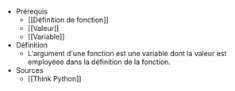 - Prérequis
	- [[Définition de fonction]]
	- [[Valeur]]
	- [[Variable]]
- Définition
	-	L'argument d'une fonction est une variable dont la valeur est employéee dans la définition de la fonction.
- Sources
	- [[Think Python]]
